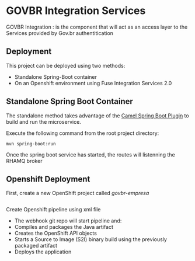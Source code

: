 GOVBR Integration Services 
====================================

GOVBR Integration​ : is the component that will act as an access layer to the Services provided by Gov.br authentitication

## Deployment

This project can be deployed using two methods:

* Standalone Spring-Boot container
* On an Openshift environment using Fuse Integration Services 2.0

## Standalone Spring Boot Container

The standalone method takes advantage of the [Camel Spring Boot Plugin](http://camel.apache.org/spring-boot.html) to build and run the microservice.

Execute the following command from the root project directory:

```
mvn spring-boot:run 
```

Once the spring boot service has started, the routes will listenning the RHAMQ broker

## Openshift Deployment

First, create a new OpenShift project called *govbr-empresa*

```

```

Create Openshift pipeline using xml file 

* The webhook git repo will start pipeline and:
* Compiles and packages the Java artifact
* Creates the OpenShift API objects
* Starts a Source to Image (S2I) binary build using the previously packaged artifact
* Deploys the application



